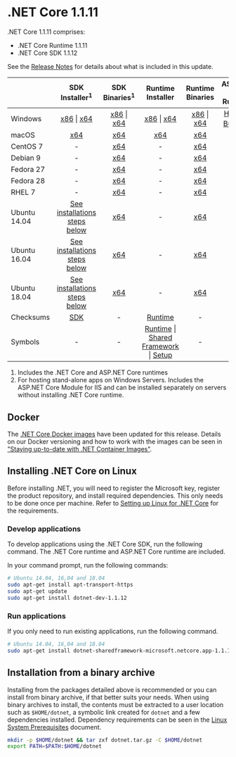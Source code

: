 # .NET Core 1.1.11

.NET Core 1.1.11 comprises:

* .NET Core Runtime 1.1.11
* .NET Core SDK 1.1.12

See the [Release Notes](https://github.com/dotnet/core/blob/master/release-notes/1.1/1.1.11/1.1.11.md) for details about what is included in this update.

|           | SDK Installer<sup>1</sup>                                   | SDK Binaries<sup>1</sup>                            | Runtime Installer                                        | Runtime Binaries                                 | ASP.NET Core Runtime           |
| --------- | :------------------------------------------:     | :----------------------:                 | :---------------------------:                            | :-------------------------:                      | :-----------------:            |
| Windows   | [x86][dotnet-dev-win-x86.exe] \| [x64][dotnet-dev-win-x64.exe] | [x86][dotnet-dev-win-x86.zip] \| [x64][dotnet-dev-win-x64.zip] | [x86][dotnet-win-x86.exe] \| [x64][dotnet-win-x64.exe] | [x86][dotnet-win-x86.zip] \| [x64][dotnet-win-x64.zip] | [Hosting Bundle][DotNetCore-WindowsHosting.exe]<sup>1</sup> |
| macOS     | [x64][dotnet-dev-osx-x64.pkg]  | [x64][dotnet-dev-osx-x64.tar.gz]     | [x64][dotnet-osx-x64.pkg] | [x64][dotnet-osx-x64.tar.gz] | - |
| CentOS 7  | - | [x64][dotnet-dev-centos-x64.tar.gz] | - | [x64][dotnet-centos-x64.tar.gz]  | - |
| Debian 9  | - | [x64][dotnet-dev-debian.9-x64.tar.gz] | - | [x64][dotnet-debian.9-x64.tar.gz]  | - |
| Fedora 27   | -                                                | [x64][dotnet-dev-fedora.27-x64.tar.gz] | -                                                        | [x64][dotnet-fedora.27-x64.tar.gz] | - |
| Fedora 28   | -                                                | [x64][dotnet-dev-fedora.28-x64.tar.gz] | -                                                        | [x64][dotnet-fedora.28-x64.tar.gz] | - |
| RHEL 7    | -                                                | [x64][dotnet-dev-rhel-x64.tar.gz]                    | -                                                        | [x64][dotnet-rhel-x64.tar.gz] | - |
| Ubuntu 14.04 | [See installations steps below](#installing-net-core-on-linux)   | [x64][dotnet-dev-ubuntu-x64.tar.gz]       | - | [x64][dotnet-ubuntu-x64.tar.gz] | - |
| Ubuntu 16.04 | [See installations steps below](#installing-net-core-on-linux)   | [x64][dotnet-dev-ubuntu.16.04-x64.tar.gz] | - | [x64][dotnet-ubuntu.16.04-x64.tar.gz] | - |
| Ubuntu 18.04 | [See installations steps below](#installing-net-core-on-linux)   | [x64][dotnet-dev-ubuntu.18.04-x64.tar.gz] | - | [x64][dotnet-ubuntu.18.04-x64.tar.gz] | - |
| Checksums | [SDK][checksums-sdk]                             | -                                        | [Runtime][checksums-runtime]                             | - | - |
| Symbols   | -                                                | -                                        | [Runtime][coreclr-symbols.zip] \| [Shared Framework][corefx-symbols.zip] \| [Setup][core-setup-symbols.zip] | - | - |

1. Includes the .NET Core and ASP.NET Core runtimes
2. For hosting stand-alone apps on Windows Servers. Includes the ASP.NET Core Module for IIS and can be installed separately on servers without installing .NET Core runtime.

## Docker

The [.NET Core Docker images](https://hub.docker.com/r/microsoft/dotnet/) have been updated for this release. Details on our Docker versioning and how to work with the images can be seen in ["Staying up-to-date with .NET Container Images"](https://blogs.msdn.microsoft.com/dotnet/2018/06/18/staying-up-to-date-with-net-container-images/).

## Installing .NET Core on Linux

Before installing .NET, you will need to register the Microsoft key, register the product repository, and install required dependencies. This only needs to be done once per machine. Refer to [Setting up Linux for .NET Core][linux-setup] for the requirements.

### Develop applications
To develop applications using the .NET Core SDK, run the following command. The .NET Core runtime and ASP.NET Core runtime are included.

In your command prompt, run the following commands:

```bash
# Ubuntu 14.04, 16,04 and 18.04
sudo apt-get install apt-transport-https
sudo apt-get update
sudo apt-get install dotnet-dev-1.1.12
```

### Run applications

If you only need to run existing applications, run the following command.

```bash
# Ubuntu 14.04, 16,04 and 18.04
sudo apt-get install dotnet-sharedframework-microsoft.netcore.app-1.1.11
```

## Installation from a binary archive

Installing from the packages detailed above is recommended or you can install from binary archive, if that better suits your needs. When using binary archives to install, the contents must be extracted to a user location such as `$HOME/dotnet`, a symbolic link created for `dotnet` and a few dependencies installed. Dependency requirements can be seen in the [Linux System Prerequisites](https://github.com/dotnet/core/blob/master/Documentation/linux-prereqs.md) document.

```bash
mkdir -p $HOME/dotnet && tar zxf dotnet.tar.gz -C $HOME/dotnet
export PATH=$PATH:$HOME/dotnet
```
[blob-runtime]: https://dotnetcli.blob.core.windows.net/dotnet/Runtime/
[blob-sdk]: https://dotnetcli.blob.core.windows.net/dotnet/Sdk/
[release-notes]: https://github.com/dotnet/core/blob/master/release-notes/1.1/1.1.11.md

[dotnet-debian.9-x64.tar.gz]: https://download.visualstudio.microsoft.com/download/pr/e31e3367-6b98-4d1b-9862-a9a63e1c7dc7/88a96cb53c7f01e39e8d3f6d7542921a/dotnet-debian.9-x64.1.1.11.tar.gz
[dotnet-ubuntu.18.04-x64.tar.gz]: https://download.visualstudio.microsoft.com/download/pr/ad22fcf6-8e22-4a4a-9dc1-8b62196190b3/2a6cb070de5831a13cdff5ec43ceaade/dotnet-ubuntu.18.04-x64.1.1.11.tar.gz
[dotnet-centos-x64.tar.gz]: https://download.visualstudio.microsoft.com/download/pr/dff4449f-59c0-47c3-9fbd-fee92af25363/c9732b96c6c81cc66e3aacd782a7eafb/dotnet-centos-x64.1.1.11.tar.gz
[dotnet-fedora.27-x64.tar.gz]: https://download.visualstudio.microsoft.com/download/pr/4597de53-759b-4acd-8620-7696bf3907be/f9db799e66151d0b5cd1e27d2d2259f4/dotnet-fedora.27-x64.1.1.11.tar.gz
[dotnet-fedora.28-x64.tar.gz]: https://download.visualstudio.microsoft.com/download/pr/8c8dd0e9-3869-46c6-a92d-d96c1f4e8abf/b9c4110cb9670d3993ce314db2e16659/dotnet-fedora.28-x64.1.1.11.tar.gz
[dotnet-opensuse.42.3-x64.tar.gz]: https://download.visualstudio.microsoft.com/download/pr/7e44ca1a-f3f9-4b75-88df-c9227203af0f/eebc0332b07e58b85e14f6834b934f61/dotnet-opensuse.42.3-x64.1.1.11.tar.gz
[dotnet-osx-x64.pkg]: https://download.visualstudio.microsoft.com/download/pr/2191ed67-c279-4f29-ac0a-5864b2566c10/be632d6dda5f1c6f26ab7c434538ecb6/dotnet-osx-x64.1.1.11.pkg
[dotnet-osx-x64.tar.gz]: https://download.visualstudio.microsoft.com/download/pr/a3418849-3fac-4c6d-a170-2f6e8b0a4639/91ba64ea0e4b003903d1240fd51a40f9/dotnet-osx-x64.1.1.11.tar.gz
[dotnet-rhel-x64.tar.gz]: https://download.visualstudio.microsoft.com/download/pr/fb2e3c21-9ae0-4e4b-a214-5e1cb1508cfa/30168f9f93fbc59d5a52242cb53253c3/dotnet-rhel-x64.1.1.11.tar.gz
[dotnet-ubuntu-x64.tar.gz]: https://download.visualstudio.microsoft.com/download/pr/8dc8c129-0fff-4f6e-9794-dace60b4d0ca/171b94583982ddbb5db52c4c101be0de/dotnet-ubuntu-x64.1.1.11.tar.gz
[dotnet-ubuntu.16.04-x64.tar.gz]: https://download.visualstudio.microsoft.com/download/pr/fea9884d-7f74-4b23-98c5-0c57b9ed7e92/c909109068c645e62b1218f2e8f90180/dotnet-ubuntu.16.04-x64.1.1.11.tar.gz
[dotnet-win-x64.exe]: https://download.visualstudio.microsoft.com/download/pr/dd13fbf3-66c4-4255-b8da-ad75027b74eb/eced2eb2d3a3ccdd71a11a9099d7428d/dotnet-win-x64.1.1.11.exe
[dotnet-win-x64.zip]: https://download.visualstudio.microsoft.com/download/pr/0f63342c-d030-4ff4-a0ed-e2dda4a76606/0453cb61560044a4e250da5f8e9e012f/dotnet-win-x64.1.1.11.zip
[dotnet-win-x86.exe]: https://download.visualstudio.microsoft.com/download/pr/17a28d45-1fcf-4429-a58f-5d25cfb0438d/5be192dd06279223d08b6367a5215aad/dotnet-win-x86.1.1.11.exe
[dotnet-win-x86.zip]: https://download.visualstudio.microsoft.com/download/pr/c5a635f3-2234-4fb3-a7e4-1e2831898f1c/b210573eaa206aa8c4460c18d8e7b549/dotnet-win-x86.1.1.11.zip
[DotNetCore-WindowsHosting.exe]: https://download.visualstudio.microsoft.com/download/pr/3c1eea43-d933-414e-97bd-3b382f57a78c/7bad96a7fbee33cd15e210090e5413cc/dotnetcore.1.0.14_1.1.11-windowshosting.exe
[dotnet-dev-debian.9-x64.tar.gz]: https://download.visualstudio.microsoft.com/download/pr/d16f339b-a10e-40ea-9cb7-506cc3f3ffd8/f9d8fadd4959752ac9f6a07d842ba079/dotnet-dev-debian.9-x64.1.1.12.tar.gz
[dotnet-dev-centos-x64.tar.gz]: https://download.visualstudio.microsoft.com/download/pr/09aedb07-8a94-46ff-a918-c6473515bf55/ca71af8d4eb09739a3c9a857a07a759c/dotnet-dev-centos-x64.1.1.12.tar.gz
[dotnet-dev-fedora.27-x64.tar.gz]: https://download.visualstudio.microsoft.com/download/pr/39252331-fe25-4a60-93bf-ce539e845486/4460d21b02eb3192227ebf380fbf02c1/dotnet-dev-fedora.27-x64.1.1.12.tar.gz
[dotnet-dev-fedora.28-x64.tar.gz]: https://download.visualstudio.microsoft.com/download/pr/bcf335f2-42de-4838-bf14-e0332c071133/e065915283c0c4e7d37f2f63c4db6d20/dotnet-dev-fedora.28-x64.1.1.12.tar.gz
[dotnet-dev-opensuse.42.3-x64.tar.gz]: https://download.visualstudio.microsoft.com/download/pr/fe9b139b-e498-4166-b338-46eadcccd750/6908d39118b5345a44f5a9e9136cbc41/dotnet-dev-opensuse.42.3-x64.1.1.12.tar.gz
[dotnet-dev-osx-x64.pkg]: https://download.visualstudio.microsoft.com/download/pr/88dddec3-3f0d-4ee9-acdd-0b63953662ec/4f20e4ddf864a685b7bea02ad83b5a0d/dotnet-dev-osx-x64.1.1.12.pkg
[dotnet-dev-osx-x64.tar.gz]: https://download.visualstudio.microsoft.com/download/pr/29ae1d6c-7fa5-4c1d-8422-296d3a2caf78/46279fdc51ebd3b2ece9ef2af52e0a2a/dotnet-dev-osx-x64.1.1.12.tar.gz
[dotnet-dev-rhel-x64.tar.gz]: https://download.visualstudio.microsoft.com/download/pr/b22b80de-2ff5-4f5a-8e20-0065a06ee77f/e8efffdf356501f6523c77661acb17c1/dotnet-dev-rhel-x64.1.1.12.tar.gz
[dotnet-dev-ubuntu-x64.tar.gz]: https://download.visualstudio.microsoft.com/download/pr/bf80af6a-4d6f-42c0-963b-4b121168617a/b47616e8578d4add910c6f8a612ae2b3/dotnet-dev-ubuntu-x64.1.1.12.tar.gz
[dotnet-dev-ubuntu.16.04-x64.tar.gz]: https://download.visualstudio.microsoft.com/download/pr/83fa051b-10fb-482c-9fc8-c010eebfb4be/477b619412116db67e9e74284ba6dee3/dotnet-dev-ubuntu.16.04-x64.1.1.12.tar.gz
[dotnet-dev-ubuntu.18.04-x64.tar.gz]: https://download.visualstudio.microsoft.com/download/pr/9154931b-2255-488f-8b06-a1d501dfc413/81cb4c1af6f42e0d2da959b70502a057/dotnet-dev-ubuntu.18.04-x64.1.1.12.tar.gz
[dotnet-dev-win-x64.exe]: https://download.visualstudio.microsoft.com/download/pr/2b8cbc07-4204-407d-ad2f-a59003467bdb/b7629786a40ad753bd0851c5707100f0/dotnet-dev-win-x64.1.1.12.exe
[dotnet-dev-win-x64.zip]: https://download.visualstudio.microsoft.com/download/pr/8d6e2375-2ba7-4126-b5b7-3228004b7f41/b8894d02f002d2b77f72e6abb899c02e/dotnet-dev-win-x64.1.1.12.zip
[dotnet-dev-win-x86.exe]: https://download.visualstudio.microsoft.com/download/pr/44629511-68f9-4524-9714-bc8f078522d0/bf4ebced2c77278af84c11949b5baa96/dotnet-dev-win-x86.1.1.12.exe
[dotnet-dev-win-x86.zip]: https://download.visualstudio.microsoft.com/download/pr/38e6233f-10ce-4607-9220-74e2fa8b07f5/247a2c16a3cb8d2aa8a110b17ebf6be3/dotnet-dev-win-x86.1.1.12.zip
[core-setup-symbols.zip]: https://download.visualstudio.microsoft.com/download/pr/9f240884-b588-40f6-831d-520ea6aa30f7/79fe8d1fad809d2f5279e8be29e99dad/core-setup-1.1.11-symbols.zip
[coreclr-symbols.zip]: https://download.visualstudio.microsoft.com/download/pr/4b263964-eb05-47a0-b06d-a317f24b1761/666a816963eb785311a2d167526c106b/coreclr-1.1.11-symbols.zip
[corefx-symbols.zip]: https://download.visualstudio.microsoft.com/download/pr/fea552c2-723e-4214-afba-39c9416bbc22/d4b83089232f6d2e26b556d87ff2cc0b/corefx-1.1.11-symbols.zip

[checksums-runtime]: https://dotnetcli.blob.core.windows.net/dotnet/checksums/1.1.11-runtime-sha.txt
[checksums-sdk]: https://dotnetcli.blob.core.windows.net/dotnet/checksums/1.1.12-sdk-sha.txt

[linux-install]: https://dotnet.microsoft.com/download/dotnet/1.1
[linux-setup]: https://github.com/dotnet/core/blob/master/Documentation/linux-setup.md
